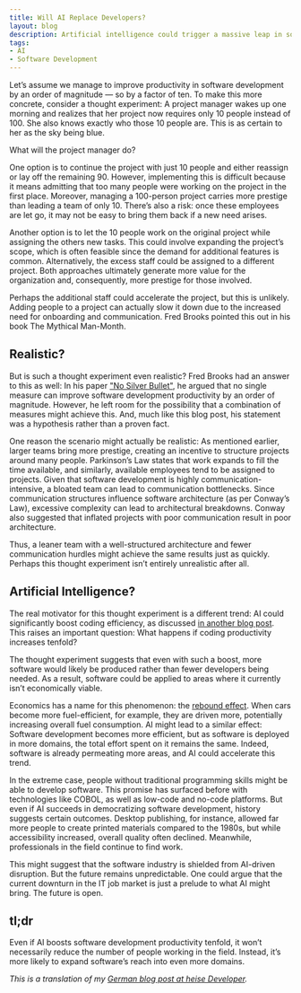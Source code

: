 ```yaml
---
title: Will AI Replace Developers?
layout: blog
description: Artificial intelligence could trigger a massive leap in software development productivity. What impact might this have?
tags:
- AI
- Software Development
---
```


Let’s assume we manage to improve productivity in software development
by an order of magnitude — so by a factor of ten. To make this more
concrete, consider a thought experiment: A project manager wakes up
one morning and realizes that her project now requires only 10 people
instead of 100. She also knows exactly who those 10 people are. This
is as certain to her as the sky being blue.

What will the project manager do?

One option is to continue the project with just 10 people and either
reassign or lay off the remaining 90. However, implementing this is
difficult because it means admitting that too many people were working
on the project in the first place. Moreover, managing a 100-person
project carries more prestige than leading a team of only 10. There’s
also a risk: once these employees are let go, it may not be easy to
bring them back if a new need arises.

Another option is to let the 10 people work on the original project
while assigning the others new tasks. This could involve expanding the
project’s scope, which is often feasible since the demand for
additional features is common. Alternatively, the excess staff could
be assigned to a different project. Both approaches ultimately
generate more value for the organization and, consequently, more
prestige for those involved.

Perhaps the additional staff could accelerate the project, but this is
unlikely. Adding people to a project can actually slow it down due to
the increased need for onboarding and communication. Fred Brooks
pointed this out in his book The Mythical Man-Month.

## Realistic?

But is such a thought experiment even realistic? Fred Brooks had an
answer to this as well: In his paper ["No Silver
Bullet"](https://software-architektur.tv/2024/02/02/folge201.html), he
argued that no single measure can improve software development
productivity by an order of magnitude. However, he left room for the
possibility that a combination of measures might achieve this. And,
much like this blog post, his statement was a hypothesis rather than a
proven fact.

One reason the scenario might actually be realistic: As mentioned
earlier, larger teams bring more prestige, creating an incentive to
structure projects around many people. Parkinson’s Law states that
work expands to fill the time available, and similarly, available
employees tend to be assigned to projects. Given that software
development is highly communication-intensive, a bloated team can lead
to communication bottlenecks. Since communication structures influence
software architecture (as per Conway’s Law), excessive complexity can
lead to architectural breakdowns. Conway also suggested that inflated
projects with poor communication result in poor architecture.

Thus, a leaner team with a well-structured architecture and fewer
communication hurdles might achieve the same results just as
quickly. Perhaps this thought experiment isn’t entirely unrealistic
after all.

## Artificial Intelligence?

The real motivator for this thought experiment is a different trend:
AI could significantly boost coding efficiency, as discussed [in
another blog
post](/2024/10/29/ai-in-software-development-overhyped.html). This
raises an important question: What happens if coding productivity increases
tenfold?

The thought experiment suggests that even with such a boost, more
software would likely be produced rather than fewer developers being
needed. As a result, software could be applied to areas where it
currently isn’t economically viable.

Economics has a name for this phenomenon: the [rebound
effect](https://en.wikipedia.org/wiki/Rebound_effect_(conservation)). When
cars become more fuel-efficient, for example, they are driven more,
potentially increasing overall fuel consumption. AI might lead to a
similar effect: Software development becomes more efficient, but as
software is deployed in more domains, the total effort spent on it
remains the same. Indeed, software is already permeating more areas,
and AI could accelerate this trend.

In the extreme case, people without traditional programming skills
might be able to develop software. This promise has surfaced before
with technologies like COBOL, as well as low-code and no-code
platforms. But even if AI succeeds in democratizing software
development, history suggests certain outcomes. Desktop publishing,
for instance, allowed far more people to create printed materials
compared to the 1980s, but while accessibility increased, overall
quality often declined. Meanwhile, professionals in the field continue
to find work.

This might suggest that the software industry is shielded from
AI-driven disruption. But the future remains unpredictable. One could
argue that the current downturn in the IT job market is just a prelude
to what AI might bring. The future is open.

## tl;dr

Even if AI boosts software development productivity tenfold, it won’t
necessarily reduce the number of people working in the field. Instead,
it’s more likely to expand software’s reach into even more domains.

*This is a translation of my [German blog post at heise
Developer](https://www.heise.de/blog/Fuehrt-KI-zu-mehr-arbeitslosen-Entwicklern-oder-zu-mehr-Softwareproduktion-10189960.html).*
